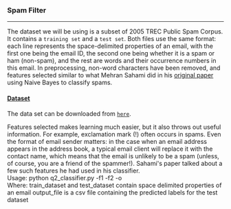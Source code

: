 <h3>Spam Filter</h3>
<hr>
		<p>The dataset we will be using is a subset of 2005 TREC Public Spam Corpus. It contains a <code>training set</code> and a <code>test set</code>. Both files use the same format: each line represents the space-delimited properties of an email, with the first one being the email ID, the second one being whether it is a spam or ham (non-spam), and the rest are words and their occurrence numbers in this email. In preprocessing, non-word characters have been removed, and features selected similar to what Mehran Sahami did in his <a href="https://www.microsoft.com/en-us/research/wp-content/uploads/1998/01/junkfilter.pdf">original paper</a> using Naive Bayes to classify spams.</p>
        <h4><u>Dataset</u></h4>
        <p>The data set can be downloaded from <code><a href="project05/data.zip">here</a></code>.</p>
		<p>Features selected makes learning much easier, but it also throws out useful information. For example, exclamation mark (!) often occurs in spams. Even the format of email sender matters: in the case when an email address appears in the address book, a typical email client will replace it with the contact name, which means that the email is unlikely to be a spam (unless, of course, you are a friend of the spammer!). Sahami's paper talked about a few such features he had used in his classifier. 
        <br>
        Usage: python q2_classifier.py -f1 <train_dataset> -f2 <test_dataset> -o <output_file>
        <br>
        Where:
        train_dataset and test_dataset contain space delimited properties of an email
        output_file is a csv file containing the predicted labels for the test dataset</p>
        </p>
		